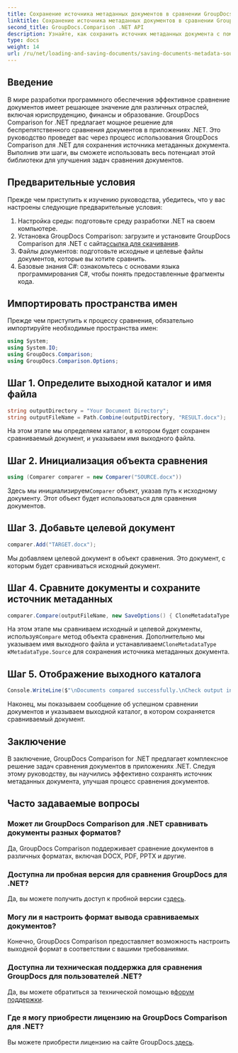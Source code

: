 ```yaml
---
title: Сохранение источника метаданных документов в сравнении GroupDocs для .NET
linktitle: Сохранение источника метаданных документов в сравнении GroupDocs для .NET
second_title: GroupDocs.Comparison .NET API
description: Узнайте, как сохранить источник метаданных документа с помощью GroupDocs Comparison для .NET. Следуйте нашему пошаговому руководству для беспрепятственного сравнения документов в вашей .NET.
type: docs
weight: 14
url: /ru/net/loading-and-saving-documents/saving-documents-metadata-source/
---
```

## Введение
В мире разработки программного обеспечения эффективное сравнение документов имеет решающее значение для различных отраслей, включая юриспруденцию, финансы и образование. GroupDocs Comparison for .NET предлагает мощное решение для беспрепятственного сравнения документов в приложениях .NET. Это руководство проведет вас через процесс использования GroupDocs Comparison для .NET для сохранения источника метаданных документа. Выполнив эти шаги, вы сможете использовать весь потенциал этой библиотеки для улучшения задач сравнения документов.
## Предварительные условия
Прежде чем приступить к изучению руководства, убедитесь, что у вас настроены следующие предварительные условия:
1. Настройка среды: подготовьте среду разработки .NET на своем компьютере.
2.  Установка GroupDocs Comparison: загрузите и установите GroupDocs Comparison для .NET с сайта[ссылка для скачивания](https://releases.groupdocs.com/comparison/net/).
3. Файлы документов: подготовьте исходные и целевые файлы документов, которые вы хотите сравнить.
4. Базовые знания C#: ознакомьтесь с основами языка программирования C#, чтобы понять предоставленные фрагменты кода.

## Импортировать пространства имен
Прежде чем приступить к процессу сравнения, обязательно импортируйте необходимые пространства имен:
```csharp
using System;
using System.IO;
using GroupDocs.Comparison;
using GroupDocs.Comparison.Options;
```

## Шаг 1. Определите выходной каталог и имя файла
```csharp
string outputDirectory = "Your Document Directory";
string outputFileName = Path.Combine(outputDirectory, "RESULT.docx");
```
На этом этапе мы определяем каталог, в котором будет сохранен сравниваемый документ, и указываем имя выходного файла.
## Шаг 2. Инициализация объекта сравнения
```csharp
using (Comparer comparer = new Comparer("SOURCE.docx"))
```
 Здесь мы инициализируем`Comparer` объект, указав путь к исходному документу. Этот объект будет использоваться для сравнения документов.
## Шаг 3. Добавьте целевой документ
```csharp
comparer.Add("TARGET.docx");
```
Мы добавляем целевой документ в объект сравнения. Это документ, с которым будет сравниваться исходный документ.
## Шаг 4. Сравните документы и сохраните источник метаданных
```csharp
comparer.Compare(outputFileName, new SaveOptions() { CloneMetadataType = MetadataType.Source });
```
 На этом этапе мы сравниваем исходный и целевой документы, используя`Compare` метод объекта сравнения. Дополнительно мы указываем имя выходного файла и устанавливаем`CloneMetadataType` к`MetadataType.Source` для сохранения источника метаданных документа.
## Шаг 5. Отображение выходного каталога
```csharp
Console.WriteLine($"\nDocuments compared successfully.\nCheck output in {outputDirectory}.");
```
Наконец, мы показываем сообщение об успешном сравнении документов и указываем выходной каталог, в котором сохраняется сравниваемый документ.

## Заключение
В заключение, GroupDocs Comparison for .NET предлагает комплексное решение задач сравнения документов в приложениях .NET. Следуя этому руководству, вы научились эффективно сохранять источник метаданных документа, улучшая процесс сравнения документов.
## Часто задаваемые вопросы
### Может ли GroupDocs Comparison для .NET сравнивать документы разных форматов?
Да, GroupDocs Comparison поддерживает сравнение документов в различных форматах, включая DOCX, PDF, PPTX и другие.
### Доступна ли пробная версия для сравнения GroupDocs для .NET?
 Да, вы можете получить доступ к пробной версии с[здесь](https://releases.groupdocs.com/).
### Могу ли я настроить формат вывода сравниваемых документов?
Конечно, GroupDocs Comparison предоставляет возможность настроить выходной формат в соответствии с вашими требованиями.
### Доступна ли техническая поддержка для сравнения GroupDocs для пользователей .NET?
 Да, вы можете обратиться за технической помощью в[форум поддержки](https://forum.groupdocs.com/c/comparison/12).
### Где я могу приобрести лицензию на GroupDocs Comparison для .NET?
 Вы можете приобрести лицензию на сайте GroupDocs.[здесь](https://purchase.groupdocs.com/buy).